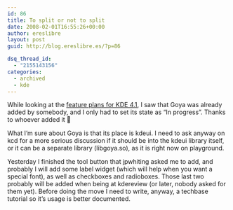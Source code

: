 ```yaml
---
id: 86
title: To split or not to split
date: 2008-02-01T16:55:26+00:00
author: ereslibre
layout: post
guid: http://blog.ereslibre.es/?p=86

dsq_thread_id:
  - "2155143156"
categories:
  - archived
  - kde
---
```

While looking at the <a target="_blank" href="http://techbase.kde.org/index.php?title=Schedules/KDE4/4.1_Feature_Plan">feature plans for KDE 4.1</a>, I saw that Goya was already added by somebody, and I only had to set its state as &#8220;In progress&#8221;. Thanks to whoever added it 🙂

What I&#8217;m sure about Goya is that its place is kdeui. I need to ask anyway on kcd for a more serious discussion if it should be into the kdeui library itself, or it can be a separate library (libgoya.so), as it is right now on playground.

Yesterday I finished the tool button that jpwhiting asked me to add, and probably I will add some label widget (which will help when you want a special font), as well as checkboxes and radioboxes. Those last two probably will be added when being at kdereview (or later, nobody asked for them yet). Before doing the move I need to write, anyway, a techbase tutorial so it&#8217;s usage is better documented.
